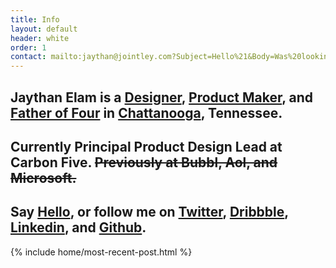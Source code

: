 ```yaml
---
title: Info
layout: default
header: white
order: 1
contact: mailto:jaythan@jointley.com?Subject=Hello%21&Body=Was%20looking%20at%20your%20website%20and%20wanted%20to%20say%20hello%21
---
```


<div class="txt-big"></div>
<section class="slide page-header xs-mt6 xs-pt6 vh_90 display-flex align-items-center" data-background="rgb(255, 215, 211)">
  <div class="page-header--upper inline-table wrapper xs-pb6">
      <div class="col md-col-12">
        <h1 class="display-1 text-black">
          Jaythan Elam is a <a href="#" class="txt" data-txt="😁">Designer</a>, <a href="#" class="txt" data-txt="😵">Product Maker</a>, and <a href="#" class="txt" data-txt="☕️">Father of Four</a> in <a href="#" class="txt" data-txt="☀️">Chattanooga</a>, Tennessee.
        </h1>
      </div>
  </div>
</section>
<section class="slide page-header vh_90 display-flex align-items-center" data-background="rgba(236,255,254,1)">
  <div class="page-header--upper inline-table wrapper xs-pb6">
      <div class="col md-col-12">
        <h1 class="display-1 text-black">Currently Principal Product Design Lead at Carbon Five. <del>Previously at Bubbl, Aol, and Microsoft.</del></h1>
      </div>
  </div>
</section>
<section class="slide page-header vh_90 display-flex align-items-center" data-background="rgb(229, 229, 227)">
  <div class="page-header--upper inline-table wrapper xs-pb6">
      <div class="col md-col-12">
        <h1 class="display-1 text-black">Say <a href="{{ page.contact }}" class="txt" data-txt="👋">Hello</a>, or follow me on <a href="{{ site.twitter }}" class="txt" data-txt="twitter">Twitter</a>, <a href="{{ site.dribbble }}" class="txt" data-txt="dribbble">Dribbble</a>, <a href="{{ site.linkedin }}" class="txt" data-txt="linkedin">Linkedin</a>, and <a href="{{ site.github }}" class="txt" data-txt="github">Github</a>.</h1>
      </div>
  </div>
</section>
<section class="slide" data-background="rgb(238, 238, 238)">
  {% include home/most-recent-post.html %}
</section>
